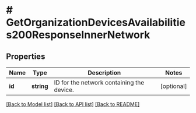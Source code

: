 # # GetOrganizationDevicesAvailabilities200ResponseInnerNetwork

## Properties

Name | Type | Description | Notes
------------ | ------------- | ------------- | -------------
**id** | **string** | ID for the network containing the device. | [optional]

[[Back to Model list]](../../README.md#models) [[Back to API list]](../../README.md#endpoints) [[Back to README]](../../README.md)
